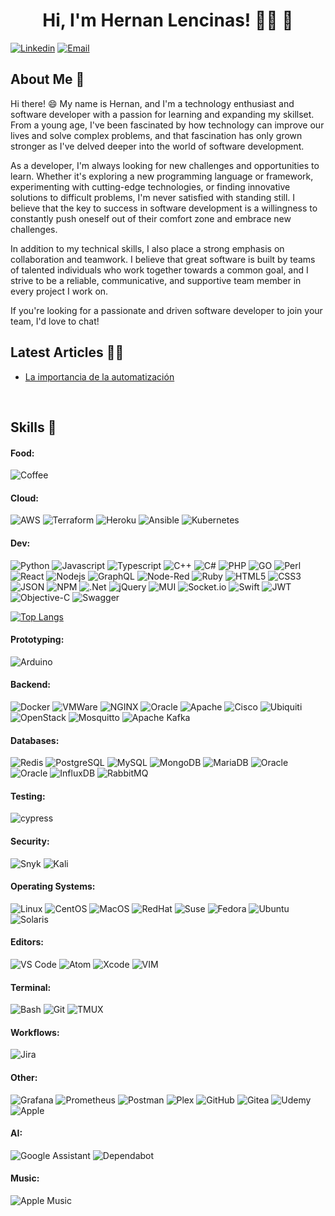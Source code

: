 <h1 align="center">Hi, I'm Hernan Lencinas! 👨‍💻 🚀</h1>

[![Linkedin](https://img.shields.io/badge/-LinkedIn-blue?style=flat&logo=Linkedin&logoColor=white&link=https://www.linkedin.com/in/hernan-lencinas-222816192/)](https://www.linkedin.com/in/hernan-lencinas-222816192/)
[![Email](https://img.shields.io/badge/-Email-c14438?style=flat&logo=Gmail&logoColor=white&link=mailto:mail@brennanbrown.ca)](mailto:lencinas.hernan@gmail.com)

## About Me :wave:

Hi there! :smile: My name is Hernan, and I'm a technology enthusiast and software developer with a passion for learning and expanding my skillset. From a young age, I've been fascinated by how technology can improve our lives and solve complex problems, and that fascination has only grown stronger as I've delved deeper into the world of software development.

As a developer, I'm always looking for new challenges and opportunities to learn. Whether it's exploring a new programming language or framework, experimenting with cutting-edge technologies, or finding innovative solutions to difficult problems, I'm never satisfied with standing still. I believe that the key to success in software development is a willingness to constantly push oneself out of their comfort zone and embrace new challenges.

In addition to my technical skills, I also place a strong emphasis on collaboration and teamwork. I believe that great software is built by teams of talented individuals who work together towards a common goal, and I strive to be a reliable, communicative, and supportive team member in every project I work on.

If you're looking for a passionate and driven software developer to join your team, I'd love to chat!
<br/>
## Latest Articles 👨‍💻

- [La importancia de la automatización](https://github.com/HernanLencinas/HernanLencinas/blob/main/la_importancia_de_la_automatizacion.md)
<br/>

## Skills 🏅

#### Food: 

![Coffee](https://img.shields.io/badge/Coffee-ffdd00?style=for-the-badge&logo=buy-me-a-coffee&logoColor=black)
#### Cloud: 

![AWS](https://img.shields.io/badge/Amazon_AWS-232F3E?style=for-the-badge&logo=amazon-aws&logoColor=white)
![Terraform](https://img.shields.io/badge/Terraform-7B42BC?style=for-the-badge&logo=terraform&logoColor=white)
![Heroku](https://img.shields.io/badge/Heroku-430098?style=for-the-badge&logo=heroku&logoColor=white)
![Ansible](https://img.shields.io/badge/Ansible-000000?style=for-the-badge&logo=ansible&logoColor=white)
![Kubernetes](https://img.shields.io/badge/kubernetes-326ce5.svg?&style=for-the-badge&logo=kubernetes&logoColor=white)

#### Dev: 

![Python](https://img.shields.io/badge/Python-3776AB?style=for-the-badge&logo=python&logoColor=white)
![Javascript](https://img.shields.io/badge/JavaScript-323330?style=for-the-badge&logo=javascript&logoColor=F7DF1E)
![Typescript](https://img.shields.io/badge/TypeScript-007ACC?style=for-the-badge&logo=typescript&logoColor=white)
![C++](https://img.shields.io/badge/C%2B%2B-00599C?style=for-the-badge&logo=c%2B%2B&logoColor=white)
![C#](https://img.shields.io/badge/c%23-%23239120.svg?style=for-the-badge&logo=c-sharp&logoColor=white)
![PHP](https://img.shields.io/badge/PHP-777BB4?style=for-the-badge&logo=php&logoColor=white)
![GO](https://img.shields.io/badge/Golang-00ADD8?style=for-the-badge&logo=go&logoColor=white)
![Perl](https://img.shields.io/badge/Perl-39457E?style=for-the-badge&logo=perl&logoColor=white)
![React](https://img.shields.io/badge/React-20232A?style=for-the-badge&logo=react&logoColor=61DAFB)
![Nodejs](https://img.shields.io/badge/Node.js-339933?style=for-the-badge&logo=nodedotjs&logoColor=white)
![GraphQL](https://img.shields.io/badge/GraphQl-E10098?style=for-the-badge&logo=graphql&logoColor=white)
![Node-Red](https://img.shields.io/badge/Node--Red-8F0000?style=for-the-badge&logo=nodered&logoColor=white)
![Ruby](https://img.shields.io/badge/ruby-%23CC342D.svg?style=for-the-badge&logo=ruby&logoColor=white)
![HTML5](https://img.shields.io/badge/HTML5-E34F26?style=for-the-badge&logo=html5&logoColor=white)
![CSS3](https://img.shields.io/badge/css3-%231572B6.svg?style=for-the-badge&logo=css3&logoColor=white)
![JSON](https://img.shields.io/badge/json-5E5C5C?style=for-the-badge&logo=json&logoColor=white)
![NPM](https://img.shields.io/badge/NPM-%23CB3837.svg?style=for-the-badge&logo=npm&logoColor=white)
![.Net](https://img.shields.io/badge/.NET-5C2D91?style=for-the-badge&logo=.net&logoColor=white)
![jQuery](https://img.shields.io/badge/jquery-%230769AD.svg?style=for-the-badge&logo=jquery&logoColor=white)
![MUI](https://img.shields.io/badge/MUI-%230081CB.svg?style=for-the-badge&logo=mui&logoColor=white)
![Socket.io](https://img.shields.io/badge/Socket.io-black?style=for-the-badge&logo=socket.io&badgeColor=010101)
![Swift](https://img.shields.io/badge/swift-F54A2A?style=for-the-badge&logo=swift&logoColor=white)
![JWT](https://img.shields.io/badge/JWT-black?style=for-the-badge&logo=JSON%20web%20tokens)
![Objective-C](https://img.shields.io/badge/OBJECTIVE--C-%233A95E3.svg?style=for-the-badge&logo=apple&logoColor=white)
![Swagger](https://img.shields.io/badge/-Swagger-%23Clojure?style=for-the-badge&logo=swagger&logoColor=white)

[![Top Langs](https://github-readme-stats.vercel.app/api/top-langs/?username=hernanlencinas&hide_progress=true)](https://github.com/hernanlencinas/github-readme-stats)

<!-- [![Top Langs](https://github-readme-stats.vercel.app/api/top-langs/?username=hernanlencinas&langs_count=8)](https://github.com/hernanlencinas/github-readme-stats) -->

#### Prototyping: 

![Arduino](https://img.shields.io/badge/Arduino-00979D?style=for-the-badge&logo=Arduino&logoColor=white)


#### Backend: 

![Docker](https://img.shields.io/badge/Docker-2CA5E0?style=for-the-badge&logo=docker&logoColor=white)
![VMWare](https://img.shields.io/badge/VMware-231f20?style=for-the-badge&logo=VMware&logoColor=white)
![NGINX](https://img.shields.io/badge/Nginx-009639?style=for-the-badge&logo=nginx&logoColor=white)
![Oracle](https://img.shields.io/badge/Oracle%20ExaLogic-F80000?style=for-the-badge&logo=Oracle&logoColor=white)
![Apache](https://img.shields.io/badge/apache-%23D42029.svg?style=for-the-badge&logo=apache&logoColor=white)
![Cisco](https://img.shields.io/badge/cisco-%23049fd9.svg?style=for-the-badge&logo=cisco&logoColor=black)
![Ubiquiti](https://img.shields.io/badge/ubiquiti-%230559C9.svg?style=for-the-badge&logo=ubiquiti&logoColor=white)
![OpenStack](https://img.shields.io/badge/Openstack-%23f01742.svg?style=for-the-badge&logo=openstack&logoColor=white)
![Mosquitto](https://img.shields.io/badge/mosquitto-%233C5280.svg?style=for-the-badge&logo=eclipsemosquitto&logoColor=white)
![Apache Kafka](https://img.shields.io/badge/Apache%20Kafka-000?style=for-the-badge&logo=apachekafka)

#### Databases: 

![Redis](https://img.shields.io/badge/redis-%23DD0031.svg?&style=for-the-badge&logo=redis&logoColor=white)
![PostgreSQL](https://img.shields.io/badge/PostgreSQL-316192?style=for-the-badge&logo=postgresql&logoColor=white)
![MySQL](https://img.shields.io/badge/MySQL-00000F?style=for-the-badge&logo=mysql&logoColor=white)
![MongoDB](https://img.shields.io/badge/MongoDB-4EA94B?style=for-the-badge&logo=mongodb&logoColor=white)
![MariaDB](https://img.shields.io/badge/MariaDB-003545?style=for-the-badge&logo=mariadb&logoColor=white)
![Oracle](https://img.shields.io/badge/Oracle%20Database-F80000?style=for-the-badge&logo=Oracle&logoColor=white)
![Oracle](https://img.shields.io/badge/Oracle%20Exadata-F80000?style=for-the-badge&logo=Oracle&logoColor=white)
![InfluxDB](https://img.shields.io/badge/InfluxDB-22ADF6?style=for-the-badge&logo=InfluxDB&logoColor=white)
![RabbitMQ](https://img.shields.io/badge/rabbitmq-%23FF6600.svg?&style=for-the-badge&logo=rabbitmq&logoColor=white)

#### Testing:

![cypress](https://img.shields.io/badge/-cypress-%23E5E5E5?style=for-the-badge&logo=cypress&logoColor=058a5e)
#### Security:

![Snyk](https://img.shields.io/badge/Snyk-4C4A73?style=for-the-badge&logo=snyk&logoColor=white)
![Kali](https://img.shields.io/badge/Kali-268BEE?style=for-the-badge&logo=kalilinux&logoColor=white)

#### Operating Systems:

![Linux](https://img.shields.io/badge/Linux-FCC624?style=for-the-badge&logo=linux&logoColor=black)
![CentOS](https://img.shields.io/badge/Cent%20OS-262577?style=for-the-badge&logo=CentOS&logoColor=white)
![MacOS](https://img.shields.io/badge/mac%20os-000000?style=for-the-badge&logo=apple&logoColor=white)
![RedHat](https://img.shields.io/badge/Red%20Hat-EE0000?style=for-the-badge&logo=redhat&logoColor=white)
![Suse](https://img.shields.io/badge/SUSE-0C322C?style=for-the-badge&logo=SUSE&logoColor=white)
![Fedora](https://img.shields.io/badge/Fedora-294172?style=for-the-badge&logo=fedora&logoColor=white)
![Ubuntu](https://img.shields.io/badge/Ubuntu-E95420?style=for-the-badge&logo=ubuntu&logoColor=white)
![Solaris](https://img.shields.io/badge/Solaris-F80000?style=for-the-badge&logo=oracle&logoColor=white)

#### Editors:

![VS Code](https://img.shields.io/badge/VSCode-0078D4?style=for-the-badge&logo=visual%20studio%20code&logoColor=white)
![Atom](https://img.shields.io/badge/Atom-%2366595C.svg?style=for-the-badge&logo=atom&logoColor=white)
![Xcode](https://img.shields.io/badge/Xcode-007ACC?style=for-the-badge&logo=Xcode&logoColor=white)
![VIM](https://img.shields.io/badge/VIM-%2311AB00.svg?&style=for-the-badge&logo=vim&logoColor=white)

#### Terminal:

![Bash](https://img.shields.io/badge/GNU%20Bash-4EAA25?style=for-the-badge&logo=GNU%20Bash&logoColor=white)
![Git](https://img.shields.io/badge/GIT-E44C30?style=for-the-badge&logo=git&logoColor=white)
![TMUX](https://img.shields.io/badge/tmux-1BB91F?style=for-the-badge&logo=tmux&logoColor=white)

#### Workflows:

![Jira](https://img.shields.io/badge/Jira-0052CC?style=for-the-badge&logo=Jira&logoColor=white)

#### Other:

![Grafana](https://img.shields.io/badge/grafana-%23F46800.svg?style=for-the-badge&logo=grafana&logoColor=white)
![Prometheus](https://img.shields.io/badge/Prometheus-E6522C?style=for-the-badge&logo=Prometheus&logoColor=white)
![Postman](https://img.shields.io/badge/Postman-FF6C37?style=for-the-badge&logo=postman&logoColor=white)
![Plex](https://img.shields.io/badge/plex-%23E5A00D.svg?style=for-the-badge&logo=plex&logoColor=white)
![GitHub](https://img.shields.io/badge/github-%23121011.svg?style=for-the-badge&logo=github&logoColor=white)
![Gitea](https://img.shields.io/badge/Gitea-34495E?style=for-the-badge&logo=gitea&logoColor=5D9425)
![Udemy](https://img.shields.io/badge/Udemy-A435F0?style=for-the-badge&logo=Udemy&logoColor=white)
![Apple](https://img.shields.io/badge/Apple-%23000000.svg?style=for-the-badge&logo=apple&logoColor=white)

#### AI:

![Google Assistant](https://img.shields.io/badge/google%20assistant-4285F4?style=for-the-badge&logo=google%20assistant&logoColor=white)
![Dependabot](https://img.shields.io/badge/dependabot-025E8C?style=for-the-badge&logo=dependabot&logoColor=white)

#### Music:

![Apple Music](https://img.shields.io/badge/Apple_Music-9933CC?style=for-the-badge&logo=apple-music&logoColor=white)

<!-- ![RHCS](https://images.credly.com/size/220x220/images/572de0ba-2c59-4816-a59d-b0e1687e45ee/image.png)
![RHCS](https://images.credly.com/size/220x220/images/b6cf67d4-0533-495b-acfe-9d08bb50bef1/image.png)
![RHCS]() -->

<!--More badges: https://github.com/badges/shields/blob/master/doc/logos.md -->
